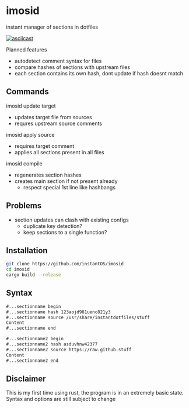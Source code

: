 # imosid

instant manager of sections in dotfiles

[![asciicast](https://asciinema.org/a/423508.svg)](https://asciinema.org/a/423508)

Planned features

- autodetect comment syntax for files
- compare hashes of sections with upstream files
- each section contains its own hash, dont update if hash doesnt match

## Commands

imosid update target

- updates target file from sources
- requres upstream source comments

imosid apply source

- requires target comment
- applies all sections present in all files

imosid compile

- regenerates section hashes
- creates main section if not present already
  - respect special 1st line like hashbangs

## Problems

- section updates can clash with existing configs
  - duplicate key detection?
  - keep sections to a single function?

## Installation

```sh
git clone https://github.com/instantOS/imosid
cd imosid
cargo build --release
```

## Syntax

```txt
#...sectionname begin
#...sectionname hash 123aojd981uenc821y3
#...sectionname source /usr/share/instantdotfiles/stuff
Content
#...sectionname end

#...sectionname2 begin
#...sectionname2 hash asduvhnw42377
#...sectionname2 source https://raw.github.stuff
Content
#...sectionname2 end

```

## Disclaimer

This is my first time using rust, the program is in an extremely basic state.
Syntax and options are still subject to change

